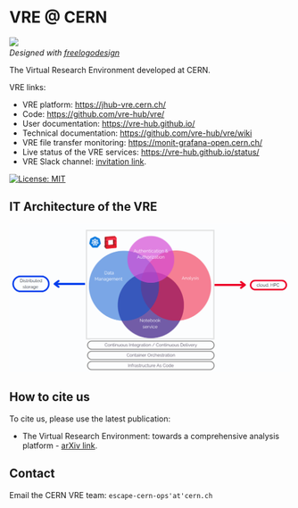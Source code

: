 # VRE @ CERN

![](vre@CERN-logo.png)  
*Designed with [freelogodesign](https://www.freelogodesign.org/)*

The Virtual Research Environment developed at CERN.

VRE links: 
 - VRE platform: https://jhub-vre.cern.ch/ 
 - Code: https://github.com/vre-hub/vre/ 
 - User documentation: https://vre-hub.github.io/ 
 - Technical documentation: https://github.com/vre-hub/vre/wiki
 - VRE file transfer monitoring: https://monit-grafana-open.cern.ch/
 - Live status of the VRE services: https://vre-hub.github.io/status/ 
 - VRE Slack channel: [invitation link](https://join.slack.com/t/eosc-escape/shared_invite/zt-1zd76ivit-Z2A2nszN0qfn4VF6Uk6UrQ).


[![License: MIT](https://img.shields.io/badge/License-MIT-green.svg)](https://opensource.org/licenses/MIT)


## IT Architecture of the VRE

![](vre-architecture.png)

## How to cite us

To cite us, please use the latest publication:

 - The Virtual Research Environment: towards a comprehensive analysis platform - [arXiv link](https://arxiv.org/abs/2305.10166).


## Contact 

Email the CERN VRE team: `escape-cern-ops'at'cern.ch`